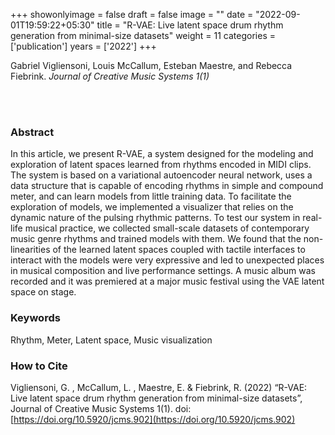 +++
showonlyimage = false
draft = false
image = ""
date = "2022-09-01T19:59:22+05:30"
title = "R-VAE: Live latent space drum rhythm generation from minimal-size datasets"
weight = 11
categories = ['publication']
years = ['2022']
+++

Gabriel Vigliensoni, Louis McCallum, Esteban Maestre, and Rebecca Fiebrink. _Journal of Creative Music Systems 1(1)_

<br><br>

<!--more-->

### Abstract

In this article, we present R-VAE, a system designed for the modeling and exploration of latent spaces learned from rhythms encoded in MIDI clips. The system is based on a variational autoencoder neural network, uses a data structure that is capable of encoding rhythms in simple and compound meter, and can learn models from little training data. To facilitate the exploration of models, we implemented a visualizer that relies on the dynamic nature of the pulsing rhythmic patterns. To test our system in real-life musical practice, we collected small-scale datasets of contemporary music genre rhythms and trained models with them. We found that the non-linearities of the learned latent spaces coupled with tactile interfaces to interact with the models were very expressive and led to unexpected places in musical composition and live performance settings. A music album was recorded and it was premiered at a major music festival using the VAE latent space on stage.

### Keywords
Rhythm, Meter, Latent space, Music visualization

### How to Cite
Vigliensoni, G. , McCallum, L. , Maestre, E. & Fiebrink, R. (2022) “R-VAE: Live latent space drum rhythm generation from minimal-size datasets”, Journal of Creative Music Systems 1(1). doi: [https://doi.org/10.5920/jcms.902](https://doi.org/10.5920/jcms.902)